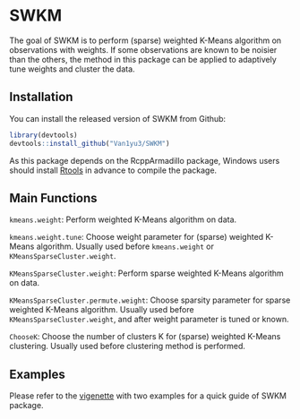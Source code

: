 
SWKM
====

The goal of SWKM is to perform (sparse) weighted K-Means algorithm on observations with weights. If some observations are known to be noisier than the others, the method in this package can be applied to adaptively tune weights and cluster the data.

Installation
------------

You can install the released version of SWKM from Github:

``` r
library(devtools)
devtools::install_github("Van1yu3/SWKM")
```

As this package depends on the RcppArmadillo package, Windows users should install [Rtools](https://cran.r-project.org/bin/windows/Rtools/) in advance to compile the package.

Main Functions
--------------

`kmeans.weight`: Perform weighted K-Means algorithm on data.

`kmeans.weight.tune`: Choose weight parameter for (sparse) weighted K-Means algorithm. Usually used before `kmeans.weight` or `KMeansSparseCluster.weight`.

`KMeansSparseCluster.weight`: Perform sparse weighted K-Means algorithm on data.

`KMeansSparseCluster.permute.weight`: Choose sparsity parameter for sparse weighted K-Means algorithm. Usually used before `KMeansSparseCluster.weight`, and after weight parameter is tuned or known.

`ChooseK`: Choose the number of clusters K for (sparse) weighted K-Means clustering. Usually used before clustering method is performed.

Examples
--------

Please refer to the [vigenette](https://) with two examples for a quick guide of SWKM package.
